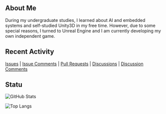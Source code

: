## About Me
During my undergraduate studies, I learned about AI and embedded systems and self-studied Unity3D in my free time. However, due to some special reasons, I turned to Unreal Engine and I am currently developing my own independent game.

## Recent Activity
[Issues](https://github.com/search?q=author%3AunStone+is%3Aissue&type=issues) | 
[Issue Comments](https://github.com/search?q=commenter%3AunStone) | 
[Pull Requests](https://github.com/search?q=author%3AunStone+is%3Apr+-user%3AunStone&type=issues) | 
[Discussions](https://github.com/discussions?discussions_q=author%3AunStone) | 
[Discussion Comments](https://github.com/discussions?discussions_q=commenter%3AunStone)

## Statu
![GitHub Stats](https://github-readme-stats.vercel.app/api?username=unStone&show_icons=true&bg_color=0,0,0&theme=merko)


![Top Langs](https://github-readme-stats.vercel.app/api/top-langs/?username=unStone&layout=compact&langs_count=8)
